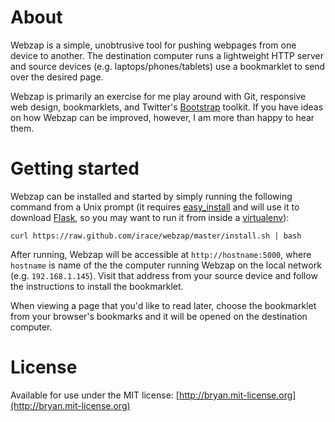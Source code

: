 # About
Webzap is a simple, unobtrusive tool for pushing webpages from one device to another. The destination computer runs a lightweight HTTP server and source devices (e.g. laptops/phones/tablets) use a bookmarklet to send over the desired page.

Webzap is primarily an exercise for me play around with Git, responsive web design, bookmarklets, and Twitter's [Bootstrap](http://twitter.github.com/bootstrap/) toolkit. If you have ideas on how Webzap can be improved, however, I am more than happy to hear them.

# Getting started
Webzap can be installed and started by simply running the following command from a Unix prompt (it requires [easy_install](http://pypi.python.org/pypi/setuptools) and will use it to download [Flask](http://flask.pocoo.org/), so you may want to run it from inside a [virtualenv](http://pypi.python.org/pypi/virtualenv)):

```curl https://raw.github.com/irace/webzap/master/install.sh | bash```

After running, Webzap will be accessible at `http://hostname:5000`, where `hostname` is name of the the computer running Webzap on the local network (e.g. `192.168.1.145`). Visit that address from your source device and follow the instructions to install the bookmarklet.

When viewing a page that you'd like to read later, choose the bookmarklet from your browser's bookmarks and it will be opened on the destination computer.

# License
Available for use under the MIT license: [http://bryan.mit-license.org](http://bryan.mit-license.org)